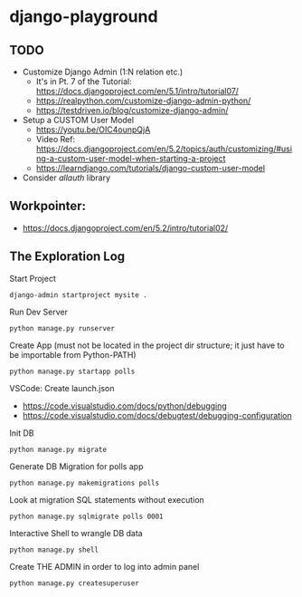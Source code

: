 # django-playground

## TODO

- Customize Django Admin (1:N relation etc.)
    - It's in Pt. 7 of the Tutorial: https://docs.djangoproject.com/en/5.1/intro/tutorial07/
    - https://realpython.com/customize-django-admin-python/
    - https://testdriven.io/blog/customize-django-admin/
- Setup a CUSTOM User Model
    - https://youtu.be/OIC4ounpQjA
    - Video Ref: https://docs.djangoproject.com/en/5.2/topics/auth/customizing/#using-a-custom-user-model-when-starting-a-project
    - https://learndjango.com/tutorials/django-custom-user-model
- Consider *allauth* library

## Workpointer:

- https://docs.djangoproject.com/en/5.2/intro/tutorial02/

## The Exploration Log

Start Project

    django-admin startproject mysite .

Run Dev Server

    python manage.py runserver

Create App (must not be located in the project dir structure; it just have to be importable from Python-PATH)

    python manage.py startapp polls

VSCode: Create launch.json

- https://code.visualstudio.com/docs/python/debugging
- https://code.visualstudio.com/docs/debugtest/debugging-configuration

Init DB

    python manage.py migrate

Generate DB Migration for polls app

    python manage.py makemigrations polls

Look at migration SQL statements without execution

    python manage.py sqlmigrate polls 0001

Interactive Shell to wrangle DB data

    python manage.py shell

Create THE ADMIN in order to log into admin panel

    python manage.py createsuperuser